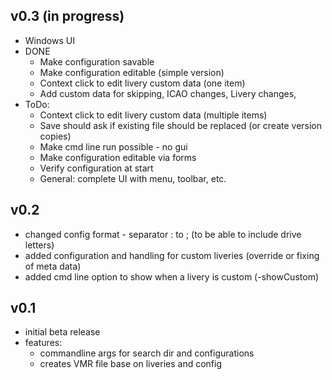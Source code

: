 ## v0.3 (in progress)
- Windows UI
- DONE  
  - Make configuration savable
  - Make configuration editable (simple version)
  - Context click to edit livery custom data (one item)
  - Add custom data for skipping, ICAO changes, Livery changes, 
- ToDo:
  - Context click to edit livery custom data (multiple items)
  - Save should ask if existing file should be replaced (or create version copies)
  - Make cmd line run possible - no gui
  - Make configuration editable via forms
  - Verify configuration at start
  - General: complete UI with menu, toolbar, etc.
    
## v0.2
- changed config format - separator : to ; (to be able to include drive letters)
- added configuration and handling for custom liveries (override or fixing of meta data)
- added cmd line option to show when a livery is custom (-showCustom)

## v0.1
- initial beta release
- features:
    - commandline args for search dir and configurations
    - creates VMR file base on liveries and config

